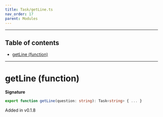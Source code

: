 ```yaml
---
title: Task/getLine.ts
nav_order: 17
parent: Modules
---
```


---

<h2 class="text-delta">Table of contents</h2>

- [getLine (function)](#getline-function)

---

# getLine (function)

**Signature**

```ts
export function getLine(question: string): Task<string> { ... }
```

Added in v0.1.8
